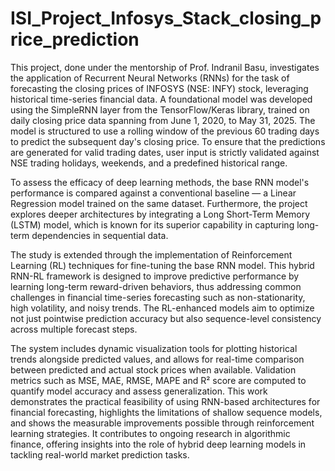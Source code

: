 # ISI_Project_Infosys_Stack_closing_price_prediction
This project, done under the mentorship of Prof. Indranil Basu, investigates the application of Recurrent Neural Networks (RNNs) for the task of forecasting the closing prices of INFOSYS (NSE: INFY) stock, leveraging historical time-series financial data. A foundational model was developed using the SimpleRNN layer from the TensorFlow/Keras library, trained on daily closing price data spanning from June 1, 2020, to May 31, 2025. The model is structured to use a rolling window of the previous 60 trading days to predict the subsequent day's closing price. To ensure that the predictions are generated for valid trading dates, user input is strictly validated against NSE trading holidays, weekends, and a predefined historical range.

To assess the efficacy of deep learning methods, the base RNN model's performance is compared against a conventional baseline — a Linear Regression model trained on the same dataset. Furthermore, the project explores deeper architectures by integrating a Long Short-Term Memory (LSTM) model, which is known for its superior capability in capturing long-term dependencies in sequential data.

The study is extended through the implementation of Reinforcement Learning (RL) techniques for fine-tuning the base RNN model. This hybrid RNN-RL framework is designed to improve predictive performance by learning long-term reward-driven behaviors, thus addressing common challenges in financial time-series forecasting such as non-stationarity, high volatility, and noisy trends. The RL-enhanced models aim to optimize not just pointwise prediction accuracy but also sequence-level consistency across multiple forecast steps.

The system includes dynamic visualization tools for plotting historical trends alongside predicted values, and allows for real-time comparison between predicted and actual stock prices when available. Validation metrics such as MSE, MAE, RMSE, MAPE and R² score are computed to quantify model accuracy and assess generalization. This work demonstrates the practical feasibility of using RNN-based architectures for financial forecasting, highlights the limitations of shallow sequence models, and shows the measurable improvements possible through reinforcement learning strategies. It contributes to ongoing research in algorithmic finance, offering insights into the role of hybrid deep learning models in tackling real-world market prediction tasks.
